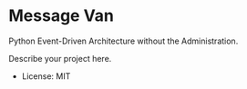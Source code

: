 # Message Van

Python Event-Driven Architecture without the Administration.

Describe your project here.
* License: MIT
